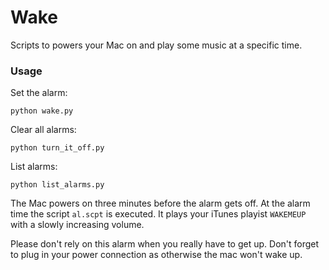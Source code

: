 # Wake

Scripts to powers your Mac on and play some music at a specific time.

### Usage

Set the alarm:

	python wake.py

Clear all alarms:

	python turn_it_off.py

List alarms:

	python list_alarms.py

The Mac powers on three minutes before the alarm gets off. At the alarm time the script `al.scpt` is executed. It plays your iTunes playist `WAKEMEUP` with a slowly increasing volume.

Please don't rely on this alarm when you really have to get up. Don't forget to plug in your power connection as otherwise the mac won't wake up. 

